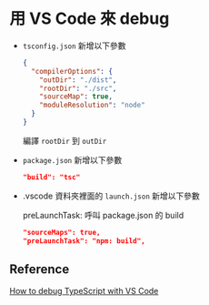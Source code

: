 # 用 VS Code 來 debug

- `tsconfig.json` 新增以下參數

  ```json
  {
    "compilerOptions": {
      "outDir": "./dist",
      "rootDir": "./src",
      "sourceMap": true,
      "moduleResolution": "node"
    }
  }
  ```

  編譯 `rootDir` 到 `outDir`

- `package.json` 新增以下參數

  ```json
  "build": "tsc"
  ```

- .vscode 資料夾裡面的 `launch.json` 新增以下參數

  preLaunchTask: 呼叫 package.json 的 build

  ```json
  "sourceMaps": true,
  "preLaunchTask": "npm: build",
  ```

## Reference

[How to debug TypeScript with VS Code](https://pkief.medium.com/how-to-debug-typescript-with-vs-code-9cec93b4ae56)
